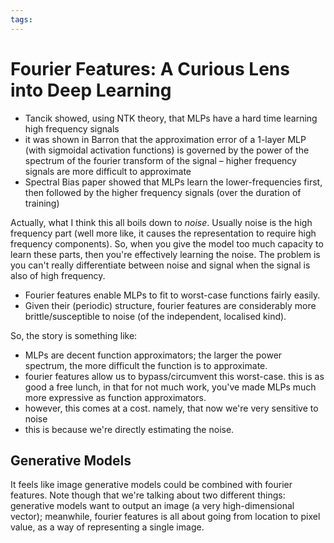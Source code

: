 ```yaml
---
tags:
---
```


# Fourier Features: A Curious Lens into Deep Learning

 - Tancik showed, using NTK theory, that MLPs have a hard time learning high frequency signals
 - it was shown in Barron that the approximation error of a 1-layer MLP (with sigmoidal activation functions) is governed by the power of the spectrum of the fourier transform of the signal – higher frequency signals are more difficult to approximate
 - Spectral Bias paper showed that MLPs learn the lower-frequencies first, then followed by the higher frequency signals (over the duration of training)

Actually, what I think this all boils down to *noise*. Usually noise is the high frequency part (well more like, it causes the representation to require high frequency components). So, when you give the model too much capacity to learn these parts, then you're effectively learning the noise. The problem is you can't really differentiate between noise and signal when the signal is also of high frequency.

 - Fourier features enable MLPs to fit to worst-case functions fairly easily.
 - Given their (periodic) structure, fourier features are considerably more brittle/susceptible to noise (of the independent, localised kind).

So, the story is something like:

 - MLPs are decent function approximators; the larger the power spectrum, the more difficult the function is to approximate.
 - fourier features allow us to bypass/circumvent this worst-case. this is as good a free lunch, in that for not much work, you've made MLPs much more expressive as function approximators.
 - however, this comes at a cost. namely, that now we're very sensitive to noise
 - this is because we're directly estimating the noise.

## Generative Models

It feels like image generative models could be combined with fourier features. Note though that we're talking about two different things: generative models want to output an image (a very high-dimensional vector); meanwhile, fourier features is all about going from location to pixel value, as a way of representing a single image.